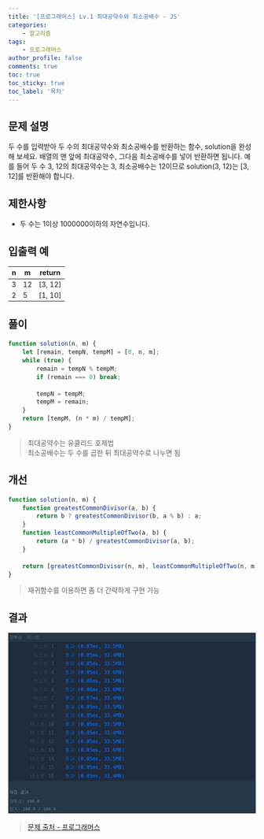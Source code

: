 ```yaml
---
title: '[프로그래머스] Lv.1 최대공약수와 최소공배수 - JS'
categories:
    - 알고리즘
tags:
    - 프로그래머스
author_profile: false
comments: true
toc: true
toc_sticky: true
toc_label: '목차'
---
```


## 문제 설명

두 수를 입력받아 두 수의 최대공약수와 최소공배수를 반환하는 함수, solution을 완성해 보세요. 배열의 맨 앞에 최대공약수, 그다음 최소공배수를 넣어 반환하면 됩니다. 예를 들어 두 수 3, 12의 최대공약수는 3, 최소공배수는 12이므로 solution(3, 12)는 [3, 12]를 반환해야 합니다.

## 제한사항

-   두 수는 1이상 1000000이하의 자연수입니다.

## 입출력 예

| n   | m   | return  |
| --- | --- | ------- |
| 3   | 12  | [3, 12] |
| 2   | 5   | [1, 10] |

## 풀이

```javascript
function solution(n, m) {
    let [remain, tempN, tempM] = [0, n, m];
    while (true) {
        remain = tempN % tempM;
        if (remain === 0) break;

        tempN = tempM;
        tempM = remain;
    }
    return [tempM, (n * m) / tempM];
}
```

> 최대공약수는 유클리드 호제법  
> 최소공배수는 두 수를 곱한 뒤 최대공약수로 나누면 됨

## 개선

```javascript
function solution(n, m) {
    function greatestCommonDivisor(a, b) {
        return b ? greatestCommonDivisor(b, a % b) : a;
    }
    function leastCommonMultipleOfTwo(a, b) {
        return (a * b) / greatestCommonDivisor(a, b);
    }

    return [greatestCommonDivisor(n, m), leastCommonMultipleOfTwo(n, m)];
}
```

> 재귀함수를 이용하면 좀 더 간략하게 구현 가능

## 결과

![result](/assets/images/2023/08/24/algorithm-32-result.png)

> [문제 출처 - 프로그래머스](https://school.programmers.co.kr/learn/courses/30/lessons/12940?language=javascript)
